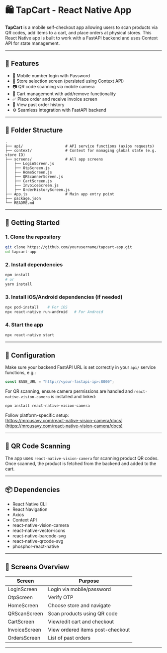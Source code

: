 # 🛍️ TapCart - React Native App

**TapCart** is a mobile self-checkout app allowing users to scan products via QR codes, add items to a cart, and place orders at physical stores. This React Native app is built to work with a FastAPI backend and uses Context API for state management.

---

## 📱 Features

- 🔐 Mobile number login with Password
- 🏬 Store selection screen (persisted using Context API)
- 📷 QR code scanning via mobile camera
- 🛒 Cart management with add/remove functionality
- ✅ Place order and receive invoice screen
- 📜 View past order history
- ⚙️ Seamless integration with FastAPI backend

---

## 🧱 Folder Structure

```
.
├── api/                   # API service functions (axios requests)
├── context/               # Context for managing global state (e.g. store ID)
├── screens/               # All app screens
│   ├── LoginScreen.js
│   ├── OtpScreen.js
│   ├── HomeScreen.js
│   ├── QRScannerScreen.js
│   ├── CartScreen.js
│   ├── InvoiceScreen.js
│   ├── OrderHistoryScreen.js
├── App.js                 # Main app entry point
├── package.json
└── README.md
```

---

## 🚀 Getting Started

### 1. Clone the repository
```bash
git clone https://github.com/yourusername/tapcart-app.git
cd tapcart-app
```

### 2. Install dependencies
```bash
npm install
# or
yarn install
```

### 3. Install iOS/Android dependencies (if needed)
```bash
npx pod-install    # For iOS
npx react-native run-android   # For Android
```

### 4. Start the app
```bash
npx react-native start
```

---

## 🔧 Configuration

Make sure your backend FastAPI URL is set correctly in your `api/` service functions, e.g.:

```js
const BASE_URL = "http://<your-fastapi-ip>:8000";
```

For QR scanning, ensure camera permissions are handled and `react-native-vision-camera` is installed and linked:

```bash
npm install react-native-vision-camera
```

Follow platform-specific setup:  
[https://mrousavy.com/react-native-vision-camera/docs](https://mrousavy.com/react-native-vision-camera/docs)

---

## 📸 QR Code Scanning

The app uses `react-native-vision-camera` for scanning product QR codes. Once scanned, the product is fetched from the backend and added to the cart.

---

## 📦 Dependencies

- React Native CLI
- React Navigation
- Axios
- Context API
- react-native-vision-camera
- react-native-vector-icons
- react-native-barcode-svg
- react-native-qrcode-svg
- phosphor-react-native

---

## 📝 Screens Overview

| Screen              | Purpose                                  |
|---------------------|------------------------------------------|
| LoginScreen         | Login via mobile/password                |
| OtpScreen           | Verify OTP                               |
| HomeScreen          | Choose store and navigate                |
| QRScanScreen        | Scan products using QR code              |
| CartScreen          | View/edit cart and checkout              |
| InvoiceScreen       | View ordered items post-checkout         |
| OrdersScreen        | List of past orders                      |

---


